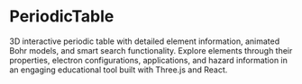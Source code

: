 # PeriodicTable
3D interactive periodic table with detailed element information, animated Bohr models, and smart search functionality. Explore elements through their properties, electron configurations, applications, and hazard information in an engaging educational tool built with Three.js and React.
